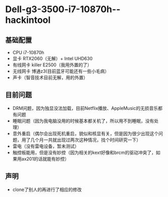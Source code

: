 # Dell-g3-3500-i7-10870h--hackintool
## 基础配置
* CPU i7-10870h
* 显卡 RTX2060（无解）+ Intel UHD630
* 有线网卡 killer E2500（我用外置的了）
* 无线网卡 博通z3(目前蓝牙可能还有一些小毛病）
* 声卡（智音技术目前无解，用的外置）

## 目前问题
* DRM问题，因为独显没法加载，目前Netflix播放、AppleMusic的无损音乐都有问题
* 睡眠问题（因为我电脑没用的时候基本都关机了，所以用不到睡眠，没有处理）
* 意外重启（偶尔会出现死机重启，貌似和核显有关，但是因为很少出现这个问题，用了几个月一共就出现过两次这种情况，找个时间研究一下）
* 雷电（没有雷电设备，暂未测试）
* 触控板能用，但是没有妙控（因为相关的kext好像和brcm的驱动冲突了，如果用ax201的话就能有妙控）

## 声明
* clone了别人的再进行了相应的修改
